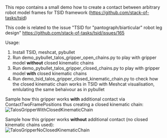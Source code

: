 This repo contains a small demo how to create a contact between arbitrary robot model frames for TSID framework (https://github.com/stack-of-tasks/tsid)

This code is related to the issue "TSID for "pantograph/biarticular" robot leg design" https://github.com/stack-of-tasks/tsid/issues/165

Usage:
1. Install TSID, meshcat, pybullet
2. Run demo_pybullet_talos_gripper_open_chains.py to play with gripper model **without** closed kinematic chains
3. Run demo_pybullet_talos_gripper_closed_chains.py to play with gripper model **with** closed kinematic chains
4. Run demo_tsid_talos_gripper_closed_kinematic_chain.py to check how the closed kinematic chain works in TSID with Meshcat visualisation, emlulating the same behaivour as in pybullet  

Sample how this gripper works **with** additional contact via ContactTwoFramePositions thus creating a closed kinematic chain:
![TalosGripperWithClosedKinematicChain](https://github.com/stack-of-tasks/tsid/assets/40291783/900cc0ae-c727-44c2-8dd6-d64202d2333e)

Sample how this gripper works **without** additional contact (no closed kinematic chains used):  
![TalosGripperNoClosedKinematicChain](https://github.com/stack-of-tasks/tsid/assets/40291783/fb0ae0cb-cba8-4e65-a72c-e51b8ec0daeb)


